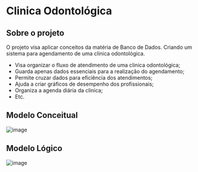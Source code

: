 # Clinica Odontológica

## Sobre o projeto
O projeto visa aplicar conceitos da matéria de Banco de Dados. Criando um sistema para agendamento de uma clinica odontológica.

  * Visa organizar o fluxo de atendimento de uma clinica odontológica;
  * Guarda apenas dados essenciais para  a realização do agendamento;
  * Permite cruzar dados para eficiência dos atendimentos;
  * Ajuda a criar gráficos de desempenho dos profissionais;
  * Organiza a agenda diária da clinica;
  * Etc. 





## Modelo Conceitual
![image](https://user-images.githubusercontent.com/38474570/182737190-6f3f8849-0c72-4a4f-9e2c-4be30814de70.png)


## Modelo Lógico
![image](https://user-images.githubusercontent.com/38474570/182737212-4f21f4ca-28ba-491a-bde2-14dcd99c554a.png)
